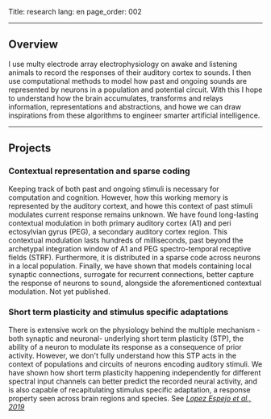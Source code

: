 Title: research
lang: en
page_order: 002

<hr/>

## Overview

I use multy electrode array electrophysiology on awake and listening animals to record the responses of their auditory
cortex to sounds. I then use computational methods to model how past and ongoing sounds are represented by neurons in
a population and potential circuit. With this I hope to understand how the brain accumulates, transforms and relays
information, representations and abstractions, and howe we can draw inspirations from these algorithms to engineer 
smarter artificial intelligence.

<hr/>

## Projects

### Contextual representation and sparse coding

Keeping track of both past and ongoing stimuli is necessary for computation and cognition. However, how this working
memory is represented by the auditory cortext, and howe this context of past stimuli modulates current response remains
unknown. We have found long-lasting contextual modulation in both primary auditory cortex (A1) and peri ectosylvian 
gyrus (PEG), a secondary auditory cortex region. This contextual modulation lasts hundreds of milliseconds, past beyond 
the archetypal integration window of A1 and PEG spectro-temporal receptive fields (STRF). Furthermore, it is distributed
in a sparse code across neurons in a local population. Finally, we have shown that models containing local synaptic 
connections, surrogate for recurrent connections, better capture the response of neurons to sound, alongside the 
aforementioned contextual modulation. Not yet published.

### Short term plasticity and stimulus specific adaptations

There is extensive work on the physiology behind the multiple mechanism -both synaptic and neuronal- underlying short
term plasticity (STP), the ability of a neuron to modulate its response as a consequence of prior activity. However, we
don't fully understand how this STP acts in the context of populations and circuits of neurons encoding auditory
stimuli.
We have shown how short term plasticity happening independently for different spectral input channels can better
predict the recorded neural activity, and is also capable of recapitulating stimulus specific adaptation, a response
property seen across brain regions and species. See [*Lopez Espejo et al.,
2019*](https://journals.plos.org/ploscompbiol/article?id=10.1371/journal.pcbi.1007430)
